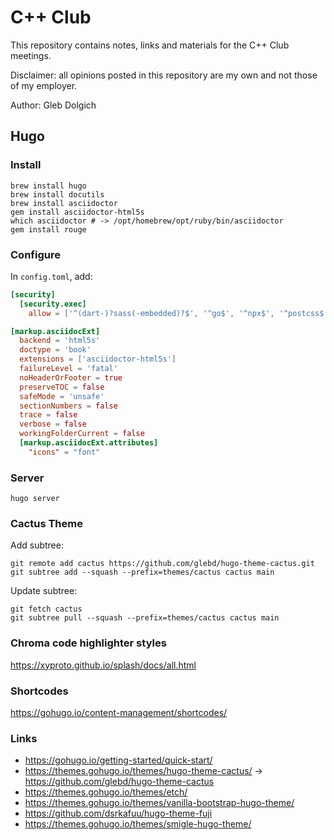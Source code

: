 # C++ Club

This repository contains notes, links and materials for the C++ Club meetings.

Disclaimer: all opinions posted in this repository are my own and not those of my employer.

Author: Gleb Dolgich

## Hugo

### Install

    brew install hugo
    brew install docutils
    brew install asciidoctor
    gem install asciidoctor-html5s
    which asciidoctor # -> /opt/homebrew/opt/ruby/bin/asciidoctor
    gem install rouge

### Configure

In `config.toml`, add:

```toml
[security]
  [security.exec]
    allow = ['^(dart-)?sass(-embedded)?$', '^go$', '^npx$', '^postcss$', 'rst2html.py', 'asciidoctor']

[markup.asciidocExt]
  backend = 'html5s'
  doctype = 'book'
  extensions = ['asciidoctor-html5s']
  failureLevel = 'fatal'
  noHeaderOrFooter = true
  preserveTOC = false
  safeMode = 'unsafe'
  sectionNumbers = false
  trace = false
  verbose = false
  workingFolderCurrent = false
  [markup.asciidocExt.attributes]
    "icons" = "font"
```

### Server

    hugo server

### Cactus Theme

Add subtree:

    git remote add cactus https://github.com/glebd/hugo-theme-cactus.git
    git subtree add --squash --prefix=themes/cactus cactus main

Update subtree:

    git fetch cactus
    git subtree pull --squash --prefix=themes/cactus cactus main

### Chroma code highlighter styles

https://xyproto.github.io/splash/docs/all.html

### Shortcodes

https://gohugo.io/content-management/shortcodes/

### Links

* https://gohugo.io/getting-started/quick-start/
* https://themes.gohugo.io/themes/hugo-theme-cactus/ -> https://github.com/glebd/hugo-theme-cactus
* https://themes.gohugo.io/themes/etch/
* https://themes.gohugo.io/themes/vanilla-bootstrap-hugo-theme/
* https://github.com/dsrkafuu/hugo-theme-fuji
* https://themes.gohugo.io/themes/smigle-hugo-theme/
